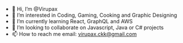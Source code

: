 - 👋 Hi, I’m @Virupax
- 👀 I’m interested in Coding, Gaming, Cooking and Graphic Designing
- 🌱 I’m currently learning React, GraphQL and AWS
- 💞️ I’m looking to collaborate on Javascript, Java or C# projects
- 📫 How to reach me email: virupax.ckk@gmail.com

<!---
Virupax/Virupax is a ✨ special ✨ repository because its `README.md` (this file) appears on your GitHub profile.
You can click the Preview link to take a look at your changes.
--->
